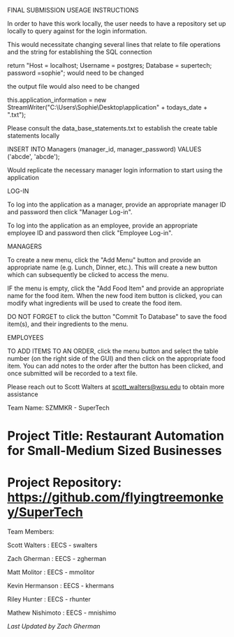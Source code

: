 FINAL SUBMISSION USEAGE INSTRUCTIONS

In order to have this work locally, the user needs to have a repository set up locally to query against for the login information.

This would necessitate changing several lines that relate to file operations and the string for establishing the SQL connection

 return "Host = localhost; Username = postgres; Database = supertech; password =sophie";
 would need to be changed
 
 the output file would also need to be changed
 
 this.application_information = new StreamWriter("C:\\Users\\Sophie\\Desktop\\application" + todays_date + ".txt");
 
 Please consult the data_base_statements.txt to establish the create table statements locally
 
 INSERT INTO Managers (manager_id, manager_password) VALUES ('abcde', 'abcde'); 
 
 Would replicate the necessary manager login information to start using the application
 
 LOG-IN
 
 To log into the application as a manager, provide an appropriate manager ID and password then click "Manager Log-in".
 
 To log into the application as an employee, provide an appropriate employee ID and password then click "Employee Log-in".
 
 MANAGERS
 
 To create a new menu, click the "Add Menu" button and provide an appropriate name (e.g. Lunch, Dinner, etc.). This will create a new button which can subsequently be clicked to access the menu. 
 
 IF the menu is empty, click the "Add Food Item" and provide an appropriate name for the food item. When the new food item button is clicked, you can modify what ingredients will be used to create the food item.
 
 DO NOT FORGET to click the button "Commit To Database" to save the food item(s), and their ingredients to the menu.
 
 EMPLOYEES
 
 TO ADD ITEMS TO AN ORDER, click the menu button and select the table number (on the right side of the GUI) and then click on the appropriate food item. You can add notes to the order after the button has been clicked, and once submitted will be recorded to a text file.
 
 
 Please reach out to Scott Walters at scott_walters@wsu.edu to obtain more assistance
 
 



Team Name: SZMMKR - SuperTech
# Project Title: Restaurant Automation for Small-Medium Sized Businesses
# Project Repository: https://github.com/flyingtreemonkey/SuperTech

Team Members: 

  Scott Walters : EECS - swalters
  
  Zach Gherman : EECS - zgherman
  
  Matt Molitor : EECS - mmolitor
  
  Kevin Hermanson : EECS - khermans
  
  Riley Hunter : EECS - rhunter
  
  Mathew Nishimoto : EECS - mnishimo
  











*Last Updated by Zach Gherman*
